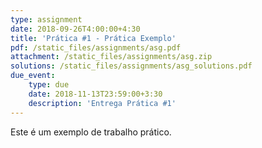 ```yaml
---
type: assignment
date: 2018-09-26T4:00:00+4:30
title: 'Prática #1 - Prática Exemplo'
pdf: /static_files/assignments/asg.pdf
attachment: /static_files/assignments/asg.zip
solutions: /static_files/assignments/asg_solutions.pdf
due_event: 
    type: due
    date: 2018-11-13T23:59:00+3:30
    description: 'Entrega Prática #1'
---
```

Este é um exemplo de trabalho prático.
